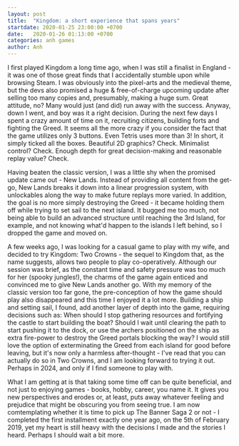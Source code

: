 ```yaml
---
layout: post
title:  "Kingdom: a short experience that spans years"
startdate: 2020-01-25 23:00:00 +0700
date:   2020-01-26 01:13:00 +0700
categories: anh games
author: Anh
---
```

I first played Kingdom a long time ago, when I was still a finalist in England - it was one of those great finds that I accidentally stumble upon while browsing Steam. I was obviously into the pixel-arts and the medieval theme, but the devs also promised a huge & free-of-charge upcoming update after selling too many copies and, presumably, making a huge sum. Great attitude, no? Many would just (and did) run away with the success. Anyway, down I went, and boy was it a right decision. During the next few days I spent a crazy amount of time on it, recruiting citizens, building forts and fighting the Greed. It seems all the more crazy if you consider the fact that the game utilizes only 3 buttons. Even Tetris uses more than 3! In short, it simply ticked all the boxes. Beautiful 2D graphics? Check. Minimalist control? Check. Enough depth for great decision-making and reasonable replay value? Check.

Having beaten the classic version, I was a little shy when the promised update came out - New Lands. Instead of providing all content from the get-go, New Lands breaks it down into a linear progression system, with unlockables along the way to make future replays more varied. In addition, the goal is no more simply destroying the Greed - it became holding them off while trying to set sail to the next island. It bugged me too much, not being able to build an advanced structure until reaching the 3rd Island, for example, and not knowing what'd happen to the islands I left behind, so I dropped the game and moved on.

A few weeks ago, I was looking for a casual game to play with my wife, and decided to try Kingdom: Two Crowns - the sequel to Kingdom that, as the name suggests, allows two people to play co-operatively. Although our session was brief, as the constant time and safety pressure was too much for her (spooky jungles!), the charms of the game again enticed and convinced me to give New Lands another go. With my memory of the classic version too far gone, the pre-conception of how the game should play also disappeared and this time I enjoyed it a lot more. Building a ship and setting sail, I found, add another layer of depth into the game, requiring decisions such as: When should I stop gathering resources and fortifying the castle to start building the boat? Should I wait until clearing the path to start pushing it to the dock, or use the archers positioned on the ship as extra fire-power to destroy the Greed portals blocking the way? I would still love the option of exterminating the Greed from each island for good before leaving, but it's now only a harmless after-thought - I've read that you can actually do so in Two Crowns, and I am looking forward to trying it out. Perhaps in 2024, and only if I find someone to play with.

What I am getting at is that taking some time off can be quite beneficial, and not just to enjoying games - books, hobby, career, you name it. It gives you new perspectives and erodes or, at least, puts away whatever feeling and prejudice that might be obscuring you from seeing true. I am now comtemplating whether it is time to pick up The Banner Saga 2 or not - I completed the first installment exactly one year ago, on the 5th of February 2019, yet my heart is still heavy with the decisions I made and the stories I heard. Perhaps I should wait a bit more.